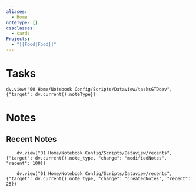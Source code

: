 ```yaml
---
aliases:
  - Home
noteType: []
cssclasses:
  - cards
Projects:
  - "[[Food|Food]]"
---
```

# Tasks
```dataviewjs
dv.view("00 Home/Notebook Config/Scripts/Dataview/tasksGTDdev", {"target": dv.current().noteType})
```
# Notes
## Recent Notes 

```dataviewjs
    dv.view("01 Home/Notebook Config/Scripts/Dataview/recents", {"target": dv.current().note_type, "change": "modifiedNotes", "recent": 100})
```
```dataviewjs
    dv.view("01 Home/Notebook Config/Scripts/Dataview/recents", {"target": dv.current().note_type, "change": "createdNotes", "recent": 25})
```


